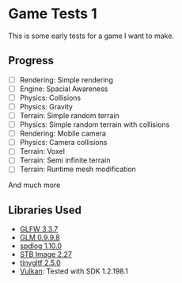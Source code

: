 # Game Tests 1
This is some early tests for a game I want to make.
## Progress
- [ ] Rendering: Simple rendering
- [ ] Engine: Spacial Awareness
- [ ] Physics: Collisions
- [ ] Physics: Gravity
- [ ] Terrain: Simple random terrain
- [ ] Physics: Simple random terrain with collisions
- [ ] Rendering: Mobile camera
- [ ] Physics: Camera collisions
- [ ] Terrain: Voxel
- [ ] Terrain: Semi infinite terrain
- [ ] Terrain: Runtime mesh modification

And much more
## Libraries Used
* [GLFW 3.3.7](https://www.glfw.org/)
* [GLM 0.9.9.8](https://github.com/g-truc/glm)
* [spdlog 1.10.0](https://github.com/gabime/spdlog)
* [STB Image 2.27](https://github.com/nothings/stb)
* [tinygltf 2.5.0](https://github.com/syoyo/tinygltf)
* [Vulkan](https://www.khronos.org/vulkan/): Tested with SDK 1.2.198.1
